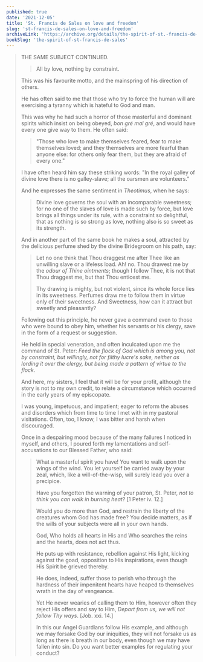 ```yaml
---
published: true
date: '2021-12-05'
title: 'St. Francis de Sales on love and freedom'
slug: 'st-francis-de-sales-on-love-and-freedom'
archiveLink: 'https://archive.org/details/the-spirit-of-st.-francis-de-sales/page/58?view=theater'
bookSlug: 'the-spirit-of-st-francis-de-sales'
---
```


> THE SAME SUBJECT CONTINUED.
>
>> All by love, nothing by constraint.
>
> This was his favourite motto, and the mainspring of his direction of others.
> 
> He has often said to me that those who try to force the human will are exercising a tyranny which is hateful to God and man.
> 
> This was why he had such a horror of those masterful and dominant spirits which insist on being obeyed, *bon gré mal gré*, and would have every one give way to them. He often said:
> 
>> "Those who love to make themselves feared, fear to make themselves loved; and they themselves are more fearful than anyone else: for others only fear them, but they are afraid of every one."
>
> I have often heard him say these striking words: "In the royal galley of divine love there is no galley-slave; all the oarsmen are volunteers.”
>
> And he expresses the same sentiment in *Theotimus*, when he says:
> 
>> Divine love governs the soul with an incomparable sweetness; for no one of the slaves of love is made such by force, but love brings all things under its rule, with a constraint so delightful, that as nothing is so strong as love, nothing also is so sweet as its strength.
>
> And in another part of the same book he makes a soul, attracted by the delicious perfume shed by the divine Bridegroom on his path, say:
>
>> Let no one think that Thou draggest me after Thee like an unwilling slave or a lifeless load. Ah! no. Thou drawest me by the *odour of Thine ointments*; though I follow Thee, it is not that Thou draggest me, but that Thou enticest me.
>>
>> Thy drawing is mighty, but not violent, since its whole force lies in its sweetness. Perfumes draw me to follow them in virtue only of their sweetness. And Sweetness, how can it attract but sweetly and pleasantly?
>
> Following out this principle, he never gave a command even to those who were bound to obey him, whether his servants or his clergy, save in the form of a request or suggestion.
> 
> He held in special veneration, and often inculcated upon me the command of St. Peter: *Feed the flock of God which is among you, not by constraint, but willingly, not for filthy lucre's sake, neither as lording it over the clergy, but being made a pattern of virtue to the flock.*
>
> And here, my sisters, I feel that it will be for your profit, although the story is not to my own credit, to relate a circumstance which occurred in the early years of my episcopate.
>
> I was young, impetuous, and impatient; eager to reform the abuses and disorders which from time to time I met with in my pastoral visitations. Often, too, I know, I was bitter and harsh when discouraged.
>
> Once in a despairing mood because of the many failures I noticed in myself, and others, I poured forth my lamentations and self-accusations to our Blessed Father, who said:
>
>> What a masterful spirit you have! You want to walk upon the wings of the wind. You let yourself be carried away by your zeal, which, like a will-of-the-wisp, will surely lead you over a precipice.
>>
>> Have you forgotten the warning of your patron, St. Peter, *not to think you can walk in burning heat*? [1 Peter iv. 12.]
>>
>> Would you do more than God, and restrain the liberty of the creatures whom God has made free? You decide matters, as if the wills of your subjects were all in your own hands.
>>
>> God, Who holds all hearts in His and Who searches the reins and the hearts, does not act thus.
>>
>> He puts up with resistance, rebellion against His light, kicking against the goad, opposition to His inspirations, even though His Spirit be grieved thereby.
>>
>> He does, indeed, suffer those to perish who through the hardness of their impenitent hearts have heaped to themselves wrath in the day of vengeance.
>>
>> Yet He never wearies of calling them to Him, however often they reject His offers and say to Him, *Depart from us, we will not follow Thy ways*. [Job. xxi. 14.]
>>
>> In this our Angel Guardians follow His example, and although we may forsake God by our iniquities, they will not forsake us as long as there is breath in our body, even though we may have fallen into sin. Do you want better examples for regulating your conduct?